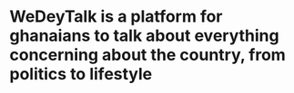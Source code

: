 # WeDeyTalk is a platform for ghanaians to talk about everything concerning about the country, from politics to lifestyle
